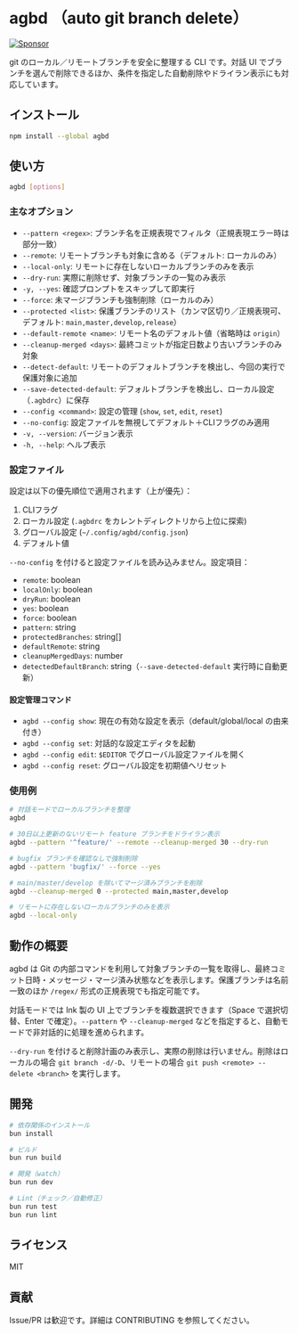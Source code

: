 # agbd （auto git branch delete）

<a href="https://github.com/sponsors/riya-amemiya"><img alt="Sponsor" src="https://img.shields.io/badge/sponsor-30363D?style=for-the-badge&logo=GitHub-Sponsors&logoColor=#white" /></a>

git のローカル／リモートブランチを安全に整理する CLI です。対話 UI でブランチを選んで削除できるほか、条件を指定した自動削除やドライラン表示にも対応しています。

## インストール

```bash
npm install --global agbd
```

## 使い方

```bash
agbd [options]
```

### 主なオプション

- `--pattern <regex>`: ブランチ名を正規表現でフィルタ（正規表現エラー時は部分一致）
- `--remote`: リモートブランチも対象に含める（デフォルト: ローカルのみ）
- `--local-only`: リモートに存在しないローカルブランチのみを表示
- `--dry-run`: 実際に削除せず、対象ブランチの一覧のみ表示
- `-y, --yes`: 確認プロンプトをスキップして即実行
- `--force`: 未マージブランチも強制削除（ローカルのみ）
- `--protected <list>`: 保護ブランチのリスト（カンマ区切り／正規表現可、デフォルト: `main,master,develop,release`）
- `--default-remote <name>`: リモート名のデフォルト値（省略時は `origin`）
- `--cleanup-merged <days>`: 最終コミットが指定日数より古いブランチのみ対象
- `--detect-default`: リモートのデフォルトブランチを検出し、今回の実行で保護対象に追加
- `--save-detected-default`: デフォルトブランチを検出し、ローカル設定（`.agbdrc`）に保存
- `--config <command>`: 設定の管理 (`show`, `set`, `edit`, `reset`)
- `--no-config`: 設定ファイルを無視してデフォルト＋CLIフラグのみ適用
- `-v, --version`: バージョン表示
- `-h, --help`: ヘルプ表示

### 設定ファイル

設定は以下の優先順位で適用されます（上が優先）：

1. CLIフラグ
2. ローカル設定 (`.agbdrc` をカレントディレクトリから上位に探索)
3. グローバル設定 (`~/.config/agbd/config.json`)
4. デフォルト値

`--no-config` を付けると設定ファイルを読み込みません。設定項目：

- `remote`: boolean
- `localOnly`: boolean
- `dryRun`: boolean
- `yes`: boolean
- `force`: boolean
- `pattern`: string
- `protectedBranches`: string[]
- `defaultRemote`: string
- `cleanupMergedDays`: number
- `detectedDefaultBranch`: string（`--save-detected-default` 実行時に自動更新）

#### 設定管理コマンド

- `agbd --config show`: 現在の有効な設定を表示（default/global/local の由来付き）
- `agbd --config set`: 対話的な設定エディタを起動
- `agbd --config edit`: `$EDITOR` でグローバル設定ファイルを開く
- `agbd --config reset`: グローバル設定を初期値へリセット

### 使用例

```bash
# 対話モードでローカルブランチを整理
agbd

# 30日以上更新のないリモート feature ブランチをドライラン表示
agbd --pattern '^feature/' --remote --cleanup-merged 30 --dry-run

# bugfix ブランチを確認なしで強制削除
agbd --pattern 'bugfix/' --force --yes

# main/master/develop を除いてマージ済みブランチを削除
agbd --cleanup-merged 0 --protected main,master,develop

# リモートに存在しないローカルブランチのみを表示
agbd --local-only
```

## 動作の概要

agbd は Git の内部コマンドを利用して対象ブランチの一覧を取得し、最終コミット日時・メッセージ・マージ済み状態などを表示します。保護ブランチは名前一致のほか `/regex/` 形式の正規表現でも指定可能です。

対話モードでは Ink 製の UI 上でブランチを複数選択できます（Space で選択切替、Enter で確定）。`--pattern` や `--cleanup-merged` などを指定すると、自動モードで非対話的に処理を進められます。

`--dry-run` を付けると削除計画のみ表示し、実際の削除は行いません。削除はローカルの場合 `git branch -d/-D`、リモートの場合 `git push <remote> --delete <branch>` を実行します。

## 開発

```bash
# 依存関係のインストール
bun install

# ビルド
bun run build

# 開発（watch）
bun run dev

# Lint（チェック／自動修正）
bun run test
bun run lint
```

## ライセンス

MIT

## 貢献

Issue/PR は歓迎です。詳細は CONTRIBUTING を参照してください。

